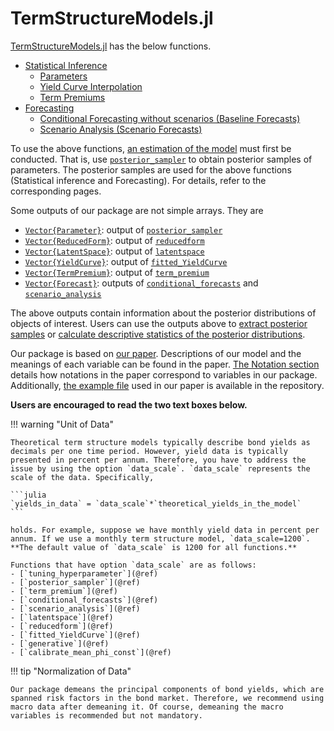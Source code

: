 # TermStructureModels.jl

[TermStructureModels.jl](https://github.com/econPreference/TermStructureModels.jl) has the below functions.

- [Statistical Inference](https://econpreference.github.io/TermStructureModels.jl/dev/inference/)
  - [Parameters](https://econpreference.github.io/TermStructureModels.jl/dev/inference/#Inference-for-Parameters)
  - [Yield Curve Interpolation](https://econpreference.github.io/TermStructureModels.jl/dev/inference/#Yield-Curve-Interpolation)
  - [Term Premiums](https://econpreference.github.io/TermStructureModels.jl/dev/inference/#Term-Premiums)
- [Forecasting](https://econpreference.github.io/TermStructureModels.jl/dev/scenario)
  - [Conditional Forecasting without scenarios (Baseline Forecasts)](https://econpreference.github.io/TermStructureModels.jl/dev/scenario/#Baseline-Forecasts)
  - [Scenario Analysis (Scenario Forecasts)](https://econpreference.github.io/TermStructureModels.jl/dev/scenario/#Scenario-Forecasts)

To use the above functions, [an estimation of the model](https://econpreference.github.io/TermStructureModels.jl/dev/estimation/) must first be conducted. That is, use [`posterior_sampler`](@ref) to obtain posterior samples of parameters. The posterior samples are used for the above functions (Statistical inference and Forecasting). For details, refer to the corresponding pages.

Some outputs of our package are not simple arrays. They are

- [`Vector{Parameter}`](https://econpreference.github.io/TermStructureModels.jl/dev/api/#TermStructureModels.Parameter): output of [`posterior_sampler`](@ref)
- [`Vector{ReducedForm}`](https://econpreference.github.io/TermStructureModels.jl/dev/api/#TermStructureModels.ReducedForm): output of [`reducedform`](@ref)
- [`Vector{LatentSpace}`](https://econpreference.github.io/TermStructureModels.jl/dev/api/#TermStructureModels.LatentSpace): output of [`latentspace`](@ref)
- [`Vector{YieldCurve}`](https://econpreference.github.io/TermStructureModels.jl/dev/api/#TermStructureModels.YieldCurve): output of [`fitted_YieldCurve`](@ref)
- [`Vector{TermPremium}`](https://econpreference.github.io/TermStructureModels.jl/dev/api/#TermStructureModels.TermPremium): output of [`term_premium`](@ref)
- [`Vector{Forecast}`](https://econpreference.github.io/TermStructureModels.jl/dev/api/#TermStructureModels.Forecast): outputs of [`conditional_forecasts`](@ref) and [`scenario_analysis`](@ref)

The above outputs contain information about the posterior distributions of objects of interest. Users can use the outputs above to [extract posterior samples](https://econpreference.github.io/TermStructureModels.jl/dev/output/#Extract-Posterior-Samples) or [calculate descriptive statistics of the posterior distributions](https://econpreference.github.io/TermStructureModels.jl/dev/output/#Descriptive-Statistics-of-the-Posterior-Distributions).

Our package is based on [our paper](https://papers.ssrn.com/sol3/papers.cfm?abstract_id=4708628). Descriptions of our model and the meanings of each variable can be found in the paper. [The Notation section](https://econpreference.github.io/TermStructureModels.jl/dev/notations/) details how notations in the paper correspond to variables in our package. Additionally, [the example file](https://github.com/econPreference/TermStructureModels.jl/blob/main/examples/LargeVAR_Yields_Macros/LargeVAR_Yields_Macros.ipynb) used in our paper is available in the repository.

**Users are encouraged to read the two text boxes below.**

!!! warning "Unit of Data"

    Theoretical term structure models typically describe bond yields as decimals per one time period. However, yield data is typically presented in percent per annum. Therefore, you have to address the issue by using the option `data_scale`. `data_scale` represents the scale of the data. Specifically,

    ```julia
    `yields_in_data` = `data_scale`*`theoretical_yields_in_the_model`
    ```

    holds. For example, suppose we have monthly yield data in percent per annum. If we use a monthly term structure model, `data_scale=1200`. **The default value of `data_scale` is 1200 for all functions.**

    Functions that have option `data_scale` are as follows:
    - [`tuning_hyperparameter`](@ref)
    - [`posterior_sampler`](@ref)
    - [`term_premium`](@ref)
    - [`conditional_forecasts`](@ref)
    - [`scenario_analysis`](@ref)
    - [`latentspace`](@ref)
    - [`reducedform`](@ref)
    - [`fitted_YieldCurve`](@ref)
    - [`generative`](@ref)
    - [`calibrate_mean_phi_const`](@ref)

!!! tip "Normalization of Data"

    Our package demeans the principal components of bond yields, which are spanned risk factors in the bond market. Therefore, we recommend using macro data after demeaning it. Of course, demeaning the macro variables is recommended but not mandatory.
